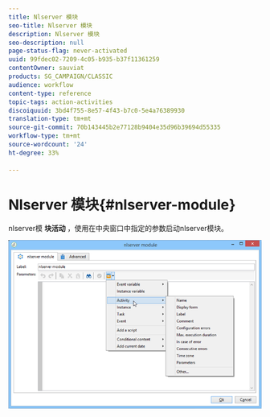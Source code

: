 ```yaml
---
title: Nlserver 模块
seo-title: Nlserver 模块
description: Nlserver 模块
seo-description: null
page-status-flag: never-activated
uuid: 99fdec02-7209-4c05-b935-b37f11361259
contentOwner: sauviat
products: SG_CAMPAIGN/CLASSIC
audience: workflow
content-type: reference
topic-tags: action-activities
discoiquuid: 3bd4f755-8e57-4f43-b7c0-5e4a76389930
translation-type: tm+mt
source-git-commit: 70b143445b2e77128b9404e35d96b39694d55335
workflow-type: tm+mt
source-wordcount: '24'
ht-degree: 33%

---
```



# Nlserver 模块{#nlserver-module}

nlserver模 **块活动** ，使用在中央窗口中指定的参数启动nlserver模块。

![](assets/nlserver_module_edit.png)

